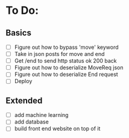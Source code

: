 # To Do:
## Basics
- [ ] Figure out how to bypass 'move' keyword
- [ ] Take in json posts for move and end
- [ ] Get /end to send http status ok 200 back
- [ ] Figure out how to deserialize MoveReq json
- [ ] Figure out how to deserialize End request
- [ ] Deploy

## Extended
- [ ] add machine learning
- [ ] add database
- [ ] build front end website on top of it
